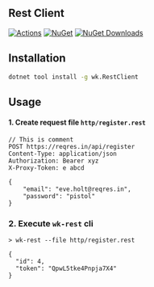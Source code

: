 ## Rest Client

[![Actions](https://github.com/wk-j/rest-client/workflows/NuGet/badge.svg)](https://github.com/wk-j/rest-client/actions)
[![NuGet](https://img.shields.io/nuget/v/wk.RestClient.svg)](https://www.nuget.org/packages/wk.RestClient)
[![NuGet Downloads](https://img.shields.io/nuget/dt/wk.RestClient.svg)](https://www.nuget.org/packages/wk.RestClient)

## Installation

```bash
dotnet tool install -g wk.RestClient
```

## Usage

#### 1. Create request file `http/register.rest`

```
// This is comment
POST https://reqres.in/api/register
Content-Type: application/json
Authorization: Bearer xyz
X-Proxy-Token: e abcd

{
    "email": "eve.holt@reqres.in",
    "password": "pistol"
}
```
### 2. Execute `wk-rest` cli

```
> wk-rest --file http/register.rest

{
  "id": 4,
  "token": "QpwL5tke4Pnpja7X4"
}
```